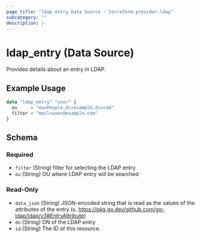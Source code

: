 ```yaml
---
page_title: "ldap_entry Data Source - terraform-provider-ldap"
subcategory: ""
description: |-
---
```


# ldap_entry (Data Source)

Provides details about an entry in LDAP. 

## Example Usage
```terraform
data "ldap_entry" "user" {
  ou     = "ou=People,dc=example,dc=com"
  filter = "mail=user@example.com"
}
```

<!-- schema generated by tfplugindocs -->
## Schema

### Required

- `filter` (String) filter for selecting the LDAP entry
- `ou` (String) OU where LDAP entry will be searched

### Read-Only

- `data_json` (String) JSON-encoded string that is read as the values of the attributes of the entry (s. https://pkg.go.dev/github.com/go-ldap/ldap/v3#EntryAttribute)
- `dn` (String) DN of the LDAP entry
- `id` (String) The ID of this resource.
